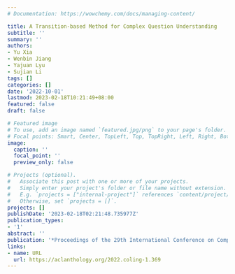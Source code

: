 ```yaml
---
# Documentation: https://wowchemy.com/docs/managing-content/

title: A Transition-based Method for Complex Question Understanding
subtitle: ''
summary: ''
authors:
- Yu Xia
- Wenbin Jiang
- Yajuan Lyu
- Sujian Li
tags: []
categories: []
date: '2022-10-01'
lastmod: 2023-02-18T10:21:49+08:00
featured: false
draft: false

# Featured image
# To use, add an image named `featured.jpg/png` to your page's folder.
# Focal points: Smart, Center, TopLeft, Top, TopRight, Left, Right, BottomLeft, Bottom, BottomRight.
image:
  caption: ''
  focal_point: ''
  preview_only: false

# Projects (optional).
#   Associate this post with one or more of your projects.
#   Simply enter your project's folder or file name without extension.
#   E.g. `projects = ["internal-project"]` references `content/project/deep-learning/index.md`.
#   Otherwise, set `projects = []`.
projects: []
publishDate: '2023-02-18T02:21:48.735977Z'
publication_types:
- '1'
abstract: ''
publication: '*Proceedings of the 29th International Conference on Computational Linguistics*'
links:
- name: URL
  url: https://aclanthology.org/2022.coling-1.369
---
```


